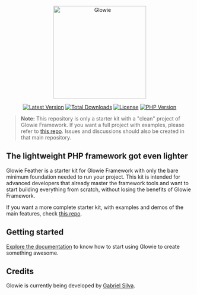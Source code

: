 <p align="center">
    <a href="https://gabrielsilva.dev.br/glowie" target="_blank"><img src="https://i.imgur.com/z8nq945.png" alt="Glowie" width="250"/></a>
</p>

<p align="center">
    <a href="https://packagist.org/packages/glowieframework/glowie"><img src="https://img.shields.io/github/v/release/glowieframework/glowie-core" alt="Latest Version"></a>
    <a href="https://packagist.org/packages/glowieframework/glowie" target="_blank"><img src="https://img.shields.io/packagist/dt/glowieframework/glowie-core" alt="Total Downloads"></a>
    <a href="https://packagist.org/packages/glowieframework/glowie" target="_blank"><img src="https://img.shields.io/github/license/glowieframework/glowie" alt="License"></a>
    <a href="https://packagist.org/packages/glowieframework/glowie" target="_blank"><img src="https://img.shields.io/packagist/php-v/glowieframework/glowie" alt="PHP Version"></a>
</p>

> **Note:** This repository is only a starter kit with a "clean" project of Glowie Framework. If you want a full project with examples, please refer to <a href="https://github.com/glowieframework/glowie">this repo</a>. Issues and discussions should also be created in that main repository.

## The lightweight PHP framework got even lighter
Glowie Feather is a starter kit for Glowie Framework with only the bare minimum foundation needed to run your project. This kit is intended for advanced developers that already master the framework tools and want to start building everything from scratch, without losing the benefits of Glowie Framework.

If you want a more complete starter kit, with examples and demos of the main features, check <a href="https://github.com/glowieframework/glowie">this repo</a>.

## Getting started
[Explore the documentation](https://gabrielsilva.dev.br/glowie/docs) to know how to start using Glowie to create something awesome.

## Credits
Glowie is currently being developed by [Gabriel Silva](https://gabrielsilva.dev.br).